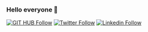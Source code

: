 ### Hello everyone 👋

[![GIT HUB Follow](https://img.shields.io/github/followers/gnieto11?label=1&style=social)](https://github.com/gnieto11)
[![Twitter Follow](https://img.shields.io/twitter/follow/gonzalonietot?style=social)](https://twitter.com/gonzalonietot)
[![Linkedin Follow](https://img.shields.io/linkedin/follow/gonzalo-nieto-03508a199?style=social)](https://www.linkedin.com/in/gonzalo-nieto-03508a199/)
